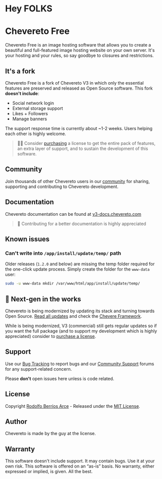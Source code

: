 # Hey FOLKS
# Chevereto Free

Chevereto Free is an image hosting software that allows you to create a beautiful and full-featured image hosting website on your own server. It's your hosting and your rules, so say goodbye to closures and restrictions.

## It's a fork

Chevereto Free is a fork of Chevereto V3 in which only the essential features are preserved and released as Open Source software. This fork  **doesn't include**:

- Social network login
- External storage support
- Likes + Followers
- Manage banners

The support response time is currently about ~1-2 weeks. Users helping each other is highly welcome.

> 👍🏾 Consider [purchasing](https://chevereto.com/pricing) a license to get the entire pack of features, an extra layer of support, and to sustain the development of this software.

## Community

Join thousands of other Chevereto users in our [community](https://chevereto.com/community/) for sharing, supporting and contributing to Chevereto development.

## Documentation

Chevereto documentation can be found at [v3-docs.chevereto.com](https://v3-docs.chevereto.com/)

> 📝 Contributing for a better documentation is highly appreciated

## Known issues

### Can't write into `/app/install/update/temp/` path

Older releases (`1.2.0` and below) are missing the temp folder required for the one-click update process. Simply create the folder for the `www-data` user:

```sh
sudo -u www-data mkdir /var/www/html/app/install/update/temp/
```

## 🤯 Next-gen in the works

Chevereto is being modernized by updating its stack and turning towards Open Source. [Read all updates](https://chevereto.com/community/threads/building-the-next-gen-chevereto.11140/) and check the [Chevere Framework](https://chevere.org/).

While is being modernized, V3 (commercial) still gets regular updates so if you want the full package (and to support my development which is highly appreciated) consider to [purchase a license](https://v3-docs.chevereto.com/licenses.html).

## Support

Use our [Bug Tracking](https://chevereto.com/bug-tracking) to report bugs and our [Community Support](https://chevereto.com/community-support) forums for any support-related concern.

Please **don't** open issues here unless is code related.

## License

Copyright [Rodolfo Berríos Arce](http://rodolfoberrios.com) - Released under the [MIT License](LICENSE).

## Author

Chevereto is made by the guy at the license.

## Warranty

This software doesn't include support. It may contain bugs. Use it at your own risk. This software is offered on an “as-is” basis. No warranty, either expressed or implied, is given. All the best.
